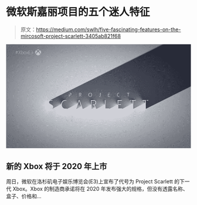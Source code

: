 # 微软斯嘉丽项目的五个迷人特征

> 原文：<https://medium.com/swlh/five-fascinating-features-on-the-mircosoft-project-scarlett-3405ab821f68>

![](img/57ebcb578963b959a222ee569f77eec1.png)

## 新的 Xbox 将于 2020 年上市

周日，微软在洛杉矶电子娱乐博览会(E3)上宣布了代号为 Project Scarlett 的下一代 Xbox。Xbox 的制造商承诺将在 2020 年发布强大的规格，但没有透露名称、盒子、价格和…